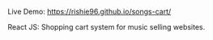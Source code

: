 Live Demo: https://rishie96.github.io/songs-cart/

React JS: Shopping cart system for music selling websites.
